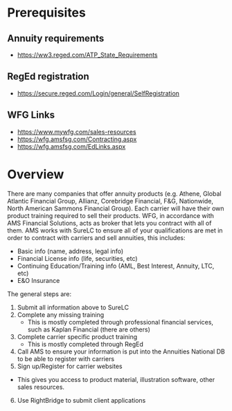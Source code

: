 # Prerequisites

## Annuity requirements
- https://ww3.reged.com/ATP_State_Requirements

## RegEd registration
- https://secure.reged.com/Login/general/SelfRegistration

## WFG Links
- https://www.mywfg.com/sales-resources
- https://wfg.amsfsg.com/Contracting.aspx
- https://wfg.amsfsg.com/EdLinks.aspx

# Overview

There are many companies that offer annuity products (e.g. Athene, Global Atlantic Financial Group, Allianz, Corebridge Financial, F&G, Nationwide, North American Sammons Financial Group).  Each carrier will have their own product training required to sell their products.  WFG, in accordance with AMS Financial Solutions, acts as broker that lets you contract with all of them.  AMS works with SureLC to ensure all of your qualifications are met in order to contract with carriers and sell annuities, this includes:
- Basic info (name, address, legal info)
- Financial License info (life, securities, etc)
- Continuing Education/Training info (AML, Best Interest, Annuity, LTC, etc)
- E&O Insurance

The general steps are:
1. Submit all information above to SureLC
2. Complete any missing training
   - This is mostly completed through professional financial services, such as Kaplan Financial (there are others)
4. Complete carrier specific product training
   - This is mostly completed through RegEd
5. Call AMS to ensure your information is put into the Annuities National DB to be able to register with carriers
6. Sign up/Register for carrier websites
  - This gives you access to product material, illustration software, other sales resources.
6. Use RightBridge to submit client applications
